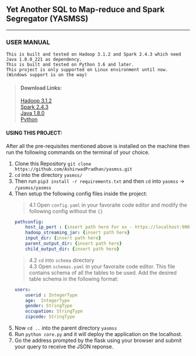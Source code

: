 ## Yet Another SQL to Map-reduce and Spark Segregator (YASMSS)
-----

### USER MANUAL

    This is built and tested on Hadoop 3.1.2 and Spark 2.4.3 which need Java 1.8.0_221 as dependency.
    This is built and tested on Python 3.6 and later.
    This project is only supported on Linux environment until now. (Windows support is on the way)  

>#### Download Links:
>[Hadoop 3.1.2](https://hadoop.apache.org/release/3.1.2.html)    
>[Spark 2.4.3](https://spark.apache.org/downloads.html)   
[Java 1.8.0](https://www.oracle.com/technetwork/java/javase/downloads/jdk8-downloads-2133151.html)  
[Python](https://www.python.org/downloads/)

#### USING THIS PROJECT:
After all the pre-requisites mentioned above is installed on the machine then run the following commands on the terminal of your choice.

1. Clone this Repository `git clone https://github.com/AshirwadPradhan/yasmss.git`
2. `cd` into the directory `yasmss/`
3. Then run `pip3 install -r requirements.txt` and then `cd` into `yasmss` -> `/yasmss/yasmss`
4. Then setup the following config files inside the project:
    >4.1 Open `config.yaml` in your favoraite code editor and modify the following config without the `{}`
    ```yaml
    pathconfig:
        host_ip_port : {insert path here For ex - https://localhost:9000}
        hadoop_streaming_jar: {insert path here}
        input_dir: {insert path here}
        parent_output_dir: {insert path here}
        child_output_dir: {insert path here}
    ```
    >4.2 `cd` into `schema` directory  
    >4.3 Open `schemas.yaml` in your favoraite code editor. This file contains schema of all the tables to be used. Add the desired table schema in the following format: 
    ```yaml
    users:
        userid : IntegerType
        age:  IntegerType
        gender: StringType
        occupation: StringType
        zipcode: StringType 
    ```
5. Now `cd ..` into the parent directory `yasmss`
6. Run `python core.py` and it will deploy the application on the localhost.
7. Go the address prompted by the flask using your browser and submit your query to receive the JSON reponse.